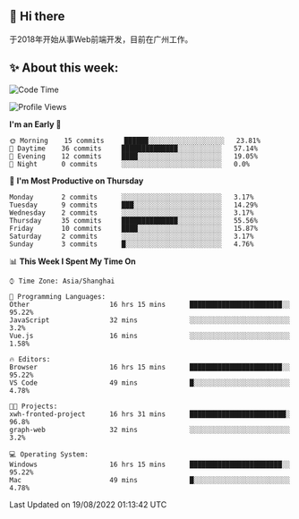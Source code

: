 ## 👋 Hi there

于2018年开始从事Web前端开发，目前在广州工作。

<!--![](https://github-readme-stats.vercel.app/api?username=fxpixels&theme=graywhite&hide_border=true)
![](https://github-readme-stats.vercel.app/api/top-langs/?username=fxpixels&hide_border=true&layout=compact)
-->
<!--
<img src="https://github-readme-stats.vercel.app/api?username=fxpixels&theme=graywhite&hide_border=true" width="500" alt=""/>
<img src="https://github-readme-stats.vercel.app/api/top-langs/?username=fxpixels&hide_border=true&layout=compact" width="300" alt=""/>
-->
## ✨ About this week:
<!--START_SECTION:waka-->
![Code Time](http://img.shields.io/badge/Code%20Time-262%20hrs%2012%20mins-blue)

![Profile Views](http://img.shields.io/badge/Profile%20Views-0-blue)

**I'm an Early 🐤** 

```text
🌞 Morning    15 commits     ██████░░░░░░░░░░░░░░░░░░░   23.81% 
🌆 Daytime    36 commits     ██████████████░░░░░░░░░░░   57.14% 
🌃 Evening    12 commits     ████░░░░░░░░░░░░░░░░░░░░░   19.05% 
🌙 Night      0 commits      ░░░░░░░░░░░░░░░░░░░░░░░░░   0.0%

```
📅 **I'm Most Productive on Thursday** 

```text
Monday       2 commits      ░░░░░░░░░░░░░░░░░░░░░░░░░   3.17% 
Tuesday      9 commits      ███░░░░░░░░░░░░░░░░░░░░░░   14.29% 
Wednesday    2 commits      ░░░░░░░░░░░░░░░░░░░░░░░░░   3.17% 
Thursday     35 commits     ██████████████░░░░░░░░░░░   55.56% 
Friday       10 commits     ████░░░░░░░░░░░░░░░░░░░░░   15.87% 
Saturday     2 commits      ░░░░░░░░░░░░░░░░░░░░░░░░░   3.17% 
Sunday       3 commits      █░░░░░░░░░░░░░░░░░░░░░░░░   4.76%

```


📊 **This Week I Spent My Time On** 

```text
⌚︎ Time Zone: Asia/Shanghai

💬 Programming Languages: 
Other                    16 hrs 15 mins      ███████████████████████░░   95.22% 
JavaScript               32 mins             ░░░░░░░░░░░░░░░░░░░░░░░░░   3.2% 
Vue.js                   16 mins             ░░░░░░░░░░░░░░░░░░░░░░░░░   1.58%

🔥 Editors: 
Browser                  16 hrs 15 mins      ███████████████████████░░   95.22% 
VS Code                  49 mins             █░░░░░░░░░░░░░░░░░░░░░░░░   4.78%

🐱‍💻 Projects: 
xwh-fronted-project      16 hrs 31 mins      ████████████████████████░   96.8% 
graph-web                32 mins             ░░░░░░░░░░░░░░░░░░░░░░░░░   3.2%

💻 Operating System: 
Windows                  16 hrs 15 mins      ███████████████████████░░   95.22% 
Mac                      49 mins             █░░░░░░░░░░░░░░░░░░░░░░░░   4.78%

```


 Last Updated on 19/08/2022 01:13:42 UTC
<!--END_SECTION:waka-->

<!-- ![Visitor Badge](https://visitor-badge.laobi.icu/badge?page_id=fxpixels) -->

<!--
**FxPixels/FxPixels** is a ✨ _special_ ✨ repository because its `README.md` (this file) appears on your GitHub profile.

Here are some ideas to get you started:

- 🔭 I’m currently working on ...
- 🌱 I’m currently learning ...
- 👯 I’m looking to collaborate on ...
- 🤔 I’m looking for help with ...
- 💬 Ask me about ...
- 📫 How to reach me: ...
- 😄 Pronouns: ...
- ⚡ Fun fact: ...
-->
